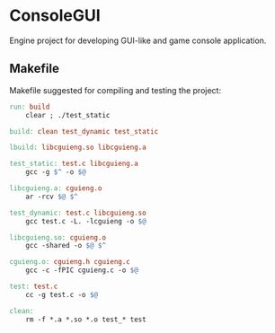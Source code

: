 # ConsoleGUI
Engine project for developing GUI-like and game console application.

## Makefile

Makefile suggested for compiling and testing the project:
```Makefile
run: build
	clear ; ./test_static

build: clean test_dynamic test_static

lbuild: libcguieng.so libcguieng.a

test_static: test.c libcguieng.a
	gcc -g $^ -o $@

libcguieng.a: cguieng.o
	ar -rcv $@ $^

test_dynamic: test.c libcguieng.so
	gcc test.c -L. -lcguieng -o $@

libcguieng.so: cguieng.o
	gcc -shared -o $@ $^

cguieng.o: cguieng.h cguieng.c
	gcc -c -fPIC cguieng.c -o $@

test: test.c
	cc -g test.c -o $@

clean:
	rm -f *.a *.so *.o test_* test
```
